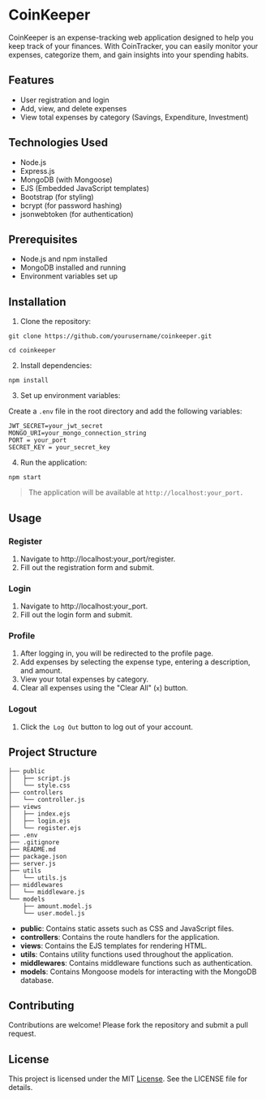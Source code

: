# CoinKeeper

CoinKeeper is an expense-tracking web application designed to help you keep track of your finances. With CoinTracker, you can easily monitor your expenses, categorize them, and gain insights into your spending habits.


## Features

- User registration and login
- Add, view, and delete expenses
- View total expenses by category (Savings, Expenditure, Investment)

## Technologies Used

- Node.js
- Express.js
- MongoDB (with Mongoose)
- EJS (Embedded JavaScript templates)
- Bootstrap (for styling)
- bcrypt (for password hashing)
- jsonwebtoken (for authentication)

## Prerequisites

- Node.js and npm installed
- MongoDB installed and running
- Environment variables set up

## Installation

1. Clone the repository:

```
git clone https://github.com/yourusername/coinkeeper.git
```

```
cd coinkeeper
```
2. Install dependencies:
   
```
npm install
```

3. Set up environment variables:

Create a `.env` file in the root directory and add the following variables:

```
JWT_SECRET=your_jwt_secret
MONGO_URI=your_mongo_connection_string
PORT = your_port
SECRET_KEY = your_secret_key
```

4. Run the application:
  
```
npm start
````

> The application will be available at `http://localhost:your_port.`


## Usage

### Register

1. Navigate to http://localhost:your_port/register.
2. Fill out the registration form and submit.

### Login
1. Navigate to http://localhost:your_port.
2. Fill out the login form and submit.
   
### Profile
1. After logging in, you will be redirected to the profile page.
2. Add expenses by selecting the expense type, entering a description, and amount.
3. View your total expenses by category.
4. Clear all expenses using the "Clear All" (`x`) button.
   
### Logout

1. Click the` Log Out` button to log out of your account.

## Project Structure

```
├── public
│   ├── script.js
│   └── style.css
├── controllers
│   └── controller.js
├── views
│   ├── index.ejs
│   ├── login.ejs
│   └── register.ejs
├── .env
├── .gitignore
├── README.md
├── package.json
├── server.js
├── utils
│   └── utils.js
├── middlewares
│   └── middleware.js
└── models
    ├── amount.model.js
    └── user.model.js
```

- **public**: Contains static assets such as CSS and JavaScript files.
- **controllers**: Contains the route handlers for the application.
- **views**: Contains the EJS templates for rendering HTML.
- **utils**: Contains utility functions used throughout the application.
- **middlewares**: Contains middleware functions such as authentication.
- **models**: Contains Mongoose models for interacting with the MongoDB database.

## Contributing

Contributions are welcome! Please fork the repository and submit a pull request.

## License

This project is licensed under the MIT [License](https://github.com/mk-manishkumar/coinkeeper/blob/main/LICENSE). See the LICENSE file for details.